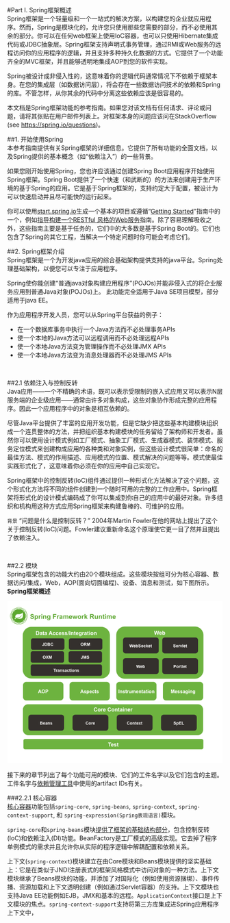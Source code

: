 


#Part I. Spring框架概述
<br/>
Spring框架是一个轻量级和一个一站式的解决方案，以构建您的企业就应用程序。然而，Spring是模块化的，允许您只使用那些您需要的部分，而不必使用其余的部分。你可以在任何web框架上使用IoC容器，也可以只使用Hibernate集成代码或JDBC抽象层。Spring框架支持声明式事务管理，通过RMI或Web服务的远程访问你的应用程序的逻辑，并且支持多种持久化数据的方式。它提供了一个功能齐全的MVC框架，并且能够透明地集成AOP到您的软件实现。

Spring被设计成非侵入性的，这意味着你的逻辑代码通常情况下不依赖于框架本身。在您的集成层（如数据访问层），将会存在一些数据访问技术的依赖和Spring的库。不管怎样，从你其余的代码中分离这些依赖应该是很容易的。

本文档是Spring框架功能的参考指南。如果您对该文档有任何请求、评论或问题，请将其张贴在用户邮件列表上。对框架本身的问题应该问在StackOverflow (see https://spring.io/questions)。
<br/>

##1. 开始使用Spring
<br/>
本参考指南提供有关Spring框架的详细信息。它提供了所有功能的全面文档，以及Spring提供的基本概念（如“依赖注入”）的一些背景。

如果您刚开始使用Spring，您也许应该通过创建Spring Boot应用程序开始使用Spring框架。Spring Boot提供了一个快速（和武断的）的方法来创建用于生产环境的基于Spring的应用。它是基于Spring框架的，支持约定大于配置，被设计为可以快速启动并且尽可能快的运行起来。

你可以使用[start.spring.io](http://start.spring.io/)生成一个基本的项目或遵循“[Getting Started](https://spring.io/guides)”指南中的一个，例如[指导构建一个RESTful 风格的Web服务](https://spring.io/guides/gs/rest-service/)指南。除了容易理解吸收之外，这些指南主要是基于任务的，它们中的大多数是基于Spring Boot的。它们也包含了Spring的其它工程，当解决一个特定问题时你可能会考虑它们。
<br/>

##2. Spring框架介绍
<br/>
Spring框架是一个为开发java应用的综合基础架构提供支持的java平台。Spring处理基础架构，以便您可以专注于应用程序。

Spring使你能创建“普通java对象构建应用程序”(POJOs)并能非侵入式的将企业服务应用到普通Java对象(POJOs)上。
此功能完全适用于Java SE项目模型，部分适用于java EE。

作为应用程序开发人员，您可以从Spring平台获益的例子：

* 在一个数据库事务中执行一个Java方法而不必处理事务APIs 
* 使一个本地的Java方法可以远程调用而不必处理远程APIs 
* 使一个本地Java方法变为管理操作而不必处理JMX APIs 
* 使一个本地Java方法变为消息处理器而不必处理JMS APIs
<br/>

##2.1 依赖注入与控制反转
<br/>
Java应用——一个不精确的术语，既可以表示受限制的嵌入式应用又可以表示N层服务端的企业级应用——通常由许多对象构成，这些对象协作形成完整的应用程序。因此一个应用程序中的对象是相互依赖的。

尽管Java平台提供了丰富的应用开发功能，但是它缺少把这些基本构建模块组织成一个连贯整体的方法，并把组织基本构建模块的任务留给了架构师和开发者。虽然你可以使用设计模式例如工厂模式、抽象工厂模式、生成器模式、装饰模式、服务定位模式来创建构成应用的各种类和对象实例，但这些设计模式很简单：命名的最佳方法、模式的作用描述、应用模式的位置、模式解决的问题等等。模式使最佳实践形式化了，这意味着你必须在你的应用中自己实现它。

Spring框架中的控制反转(IoC)组件通过提供一种形式化方法解决了这个问题，这个形式化方法将不同的组件创建到一个随时可用的完整的工作应用中。Spring框架将形式化的设计模式编码成了你可以集成到你自己的应用中的最好对象。许多组织和机构用这种方式应用Spring框架来构建鲁棒的、可维护的应用。

>    
`背景`
“问题是什么是控制反转？” 2004年Martin Fowler在他的网站上提出了这个关于控制反转(IoC)问题。Fowler建议重新命名这个原理使它更一目了然并且提出了依赖注入。

<br/>

##2.2 模块
<br/>
Spring框架包含的功能大约由20个模块组成。这些模块按组可分为核心容器、数据访问/集成，Web，AOP(面向切面编程)、设备、消息和测试，如下图所示。
<br/>
**Spring框架概述**

![Spring框架概述](/assets/spring-overview.png)

接下来的章节列出了每个功能可用的模块、它们的工件名字以及它们包含的主题。工件名字与[依赖管理工具](#2.2.1-核心容器)中使用的artifact IDs有关。
<br/>

###2.2.1 核心容器
<br/>
[核心容器](README.md#2.2.1-核心容器)功能包括`spring-core`, `spring-beans`, `spring-context`, `spring-context-support`, 和 `spring-expression(Spring表现语言)`模块。

`spring-core`和`spring-beans`模块[提供了框架的基础结构部分](README.md#2.2.1-核心容器)，包含控制反转(IoC)和依赖注入(DI)功能。BeanFactory是工厂模式的高级实现。它去掉了程序单例模式的需求并且允许你从实际的程序逻辑中解耦配置和依赖关系。

上下文(`spring-context`)模块建立在由Core模块和Beans模块提供的坚实基础上：它是在类似于JNDI注册表式的框架风格模式中访问对象的一种方法。上下文模块继承了Beans模块的功能，并添加了对国际化（例如使用资源捆绑）、事件传播、资源加载和上下文透明创建（例如通过Servlet容器）的支持。上下文模块也支持Java EE功能例如EJB，JMX和基本的远程。`ApplicationContext`接口是上下文模块的焦点。`spring-context-support`支持将第三方库集成进Spring应用程序上下文中，